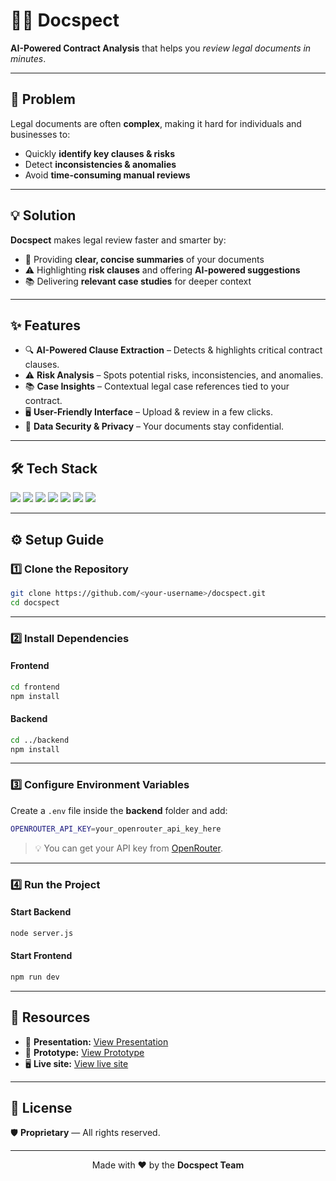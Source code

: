 # 🕵️‍♂️ Docspect

<b>AI-Powered Contract Analysis</b> that helps you <i>review legal documents in minutes</i>.


---

## 📌 Problem
Legal documents are often **complex**, making it hard for individuals and businesses to:
- Quickly **identify key clauses & risks**
- Detect **inconsistencies & anomalies**
- Avoid **time-consuming manual reviews**

---

## 💡 Solution
**Docspect** makes legal review faster and smarter by:
- 📝 Providing **clear, concise summaries** of your documents  
- ⚠️ Highlighting **risk clauses** and offering **AI-powered suggestions**  
- 📚 Delivering **relevant case studies** for deeper context  

---

## ✨ Features
- 🔍 **AI-Powered Clause Extraction** – Detects & highlights critical contract clauses.
- ⚠️ **Risk Analysis** – Spots potential risks, inconsistencies, and anomalies.
- 📚 **Case Insights** – Contextual legal case references tied to your contract.
- 🖥️ **User-Friendly Interface** – Upload & review in a few clicks.
- 🔐 **Data Security & Privacy** – Your documents stay confidential.

---

## 🛠️ Tech Stack
<p>
<img src="https://img.shields.io/badge/React-61DAFB?style=for-the-badge&logo=react&logoColor=black"/>
<img src="https://img.shields.io/badge/TailwindCSS-06B6D4?style=for-the-badge&logo=tailwindcss&logoColor=white"/>
<img src="https://img.shields.io/badge/PDF%20Parser-FF6F00?style=for-the-badge&logo=adobeacrobatreader&logoColor=white"/>
<img src="https://img.shields.io/badge/PDFMiner-F9A03C?style=for-the-badge"/>
<img src="https://img.shields.io/badge/Mammoth-6D4AFF?style=for-the-badge"/>
<img src="https://img.shields.io/badge/OpenRouter-4E9CAF?style=for-the-badge"/>
<img src="https://img.shields.io/badge/Mistral%207B-FF4B4B?style=for-the-badge"/>
</p>

---

## ⚙️ Setup Guide

### 1️⃣ Clone the Repository  
```bash
git clone https://github.com/<your-username>/docspect.git
cd docspect
```

---

### 2️⃣ Install Dependencies  

#### Frontend  
```bash
cd frontend
npm install
```

#### Backend  
```bash
cd ../backend
npm install
```

---

### 3️⃣ Configure Environment Variables  
Create a `.env` file inside the **backend** folder and add:  
```bash
OPENROUTER_API_KEY=your_openrouter_api_key_here
```

> 💡 You can get your API key from [OpenRouter](https://openrouter.ai/).

---

### 4️⃣ Run the Project  

#### Start Backend  
```bash
node server.js
```

#### Start Frontend  
```bash
npm run dev
```

---

## 📂 Resources
- 🎤 **Presentation:** [View Presentation](https://docs.google.com/presentation/d/1TUqAsfeA1eUd9Pskq32ibZgPD6pXixMlOVwz5pt9aHs/edit#slide=id.p)  
- 🎨 **Prototype:** [View Prototype](https://www.figma.com/proto/apnH9V828nWSCeOGyCKtTq/Docspect-Prototype?node-id=1-4&p=f&t=f70eUyokoemXZolq-1&scaling=scale-down&content-scaling=fixed&page-id=0%3A1&starting-point-node-id=1%3A4)
- 🖥️ **Live site:** [View live site](https://docspect.netlify.app/)

---

## 📜 License
🛡️ **Proprietary** — All rights reserved.

---

<p align="center">
Made with ❤️ by the <b>Docspect Team</b>
</p>
